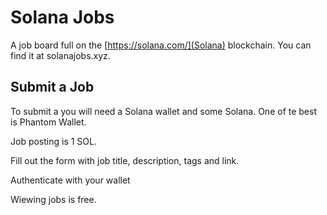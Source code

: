 # Solana Jobs

A job board full on the [https://solana.com/](Solana) blockchain. You can find it at solanajobs.xyz.

## Submit a Job

To submit a you will need a Solana wallet and some Solana. One of te best is Phantom Wallet.

Job posting is 1 SOL.

Fill out the form with job title, description, tags and link.

Authenticate with your wallet

Wiewing jobs is free. 

